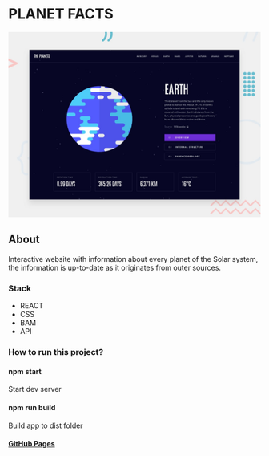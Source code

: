 # PLANET FACTS
![Иллюстрация к проекту](https://github.com/NIKIH449/planets-fact-site/raw/main/images/preview.jpg)

## About

Interactive website with information about every planet of the Solar system, the information is up-to-date as it originates from outer sources.

### Stack

- REACT
- CSS
- BAM
- API


### How to run this project? 

#### npm start

Start dev server

#### npm run build

Build app to dist folder

#### [GitHub Pages](https://nikih449.github.io/planet-site-fact/)
